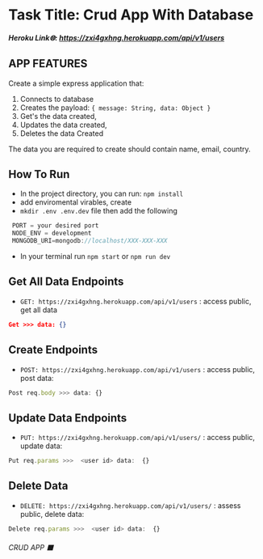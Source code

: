 # Task Title: Crud App With Database

##### <b>Heroku Link🌐:</b> https://zxi4gxhng.herokuapp.com/api/v1/users

## APP FEATURES

Create a simple express application that:

1. Connects to database
2. Creates the payload:
   `{ message: String, data: Object }`
3. Get's the data created,
4. Updates the data created,
5. Deletes the data Created

The data you are required to create should contain name, email, country.

## How To Run

- In the project directory, you can run:
  `npm install`
- add enviromental virables, create
- `mkdir .env .env.dev` file then add the following

```javascript
 PORT = your desired port
 NODE_ENV = development
 MONGODB_URI=mongodb://localhost/XXX-XXX-XXX
```

- In your terminal run `npm start` or `npm run dev`

## Get All Data Endpoints

- `GET: https://zxi4gxhng.herokuapp.com/api/v1/users` : access public, get all data

```json
Get >>> data: {}
```

## Create Endpoints

- `POST: https://zxi4gxhng.herokuapp.com/api/v1/users` : access public, post data:

```javascript
Post req.body >>> data: {}
```

## Update Data Endpoints

- `PUT: https://zxi4gxhng.herokuapp.com/api/v1/users/` : access public, update data:

```javascript
Put req.params >>>  <user id> data:  {}
```

## Delete Data

- `DELETE: https://zxi4gxhng.herokuapp.com/api/v1/users/` : assess public, delete data:

```javascript
Delete req.params >>>  <user id> data:  {}
```

###### CRUD APP ⬛
